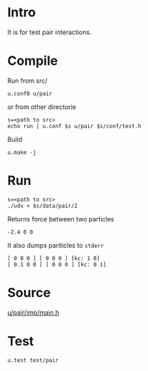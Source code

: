 # Intro

It is for test pair interactions.

# Compile

Run from src/

	u.conf0 u/pair

or from other directorie

	s=<path to src>
	echo run | u.conf $s u/pair $s/conf/test.h

Build

	u.make -j

# Run

	s=<path to src>
	./udx < $s/data/pair/2

Returns force between two particles

	-2.4 0 0

It also dumps pariticles to `stderr`

	[ 0 0 0 ] [ 0 0 0 ] [kc: 1 0]
	[ 0.1 0 0 ] [ 0 0 0 ] [kc: 0 1]

# Source

[u/pair/imp/main.h](../../src/u/pair/imp/main.h)

# Test

	u.test test/pair
